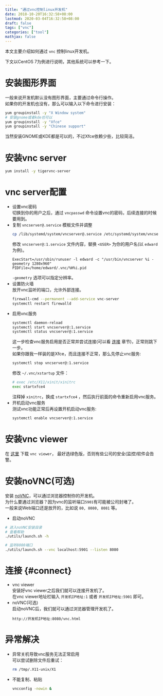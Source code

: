 ```yaml
---
title: "通过vnc控制linux开发机"
date: 2018-10-20T16:32:58+08:00
lastmod: 2020-03-04T16:32:58+08:00
draft: false
tags: ["vnc"]
categories: ["tool"]
mathjax: false
---
```


本文主要介绍如何通过 `vnc` 控制linux开发机。  
<!--more-->

下文以CentOS 7为例进行说明，其他系统可以参考一下。  

# 安装图形界面
一般来说开发机默认没有图形界面，主要通过命令行操作。  
如果你的开发机也没有，那么可以输入以下命令进行安装：  
```sh
yum groupinstall -y "X Window system"
# 安装gnome或者kde也可以
yum groupinstall -y "Xfce"
yum groupinstall -y "Chinese support"
```
当然安装GNOME或KDE都是可以的，不过Xfce依赖少些，比较简洁。  

# 安装vnc server
```sh
yum install -y tigervnc-server
```

# vnc server配置
- 设置vnc密码  
  切换到你的用户之后，通过 `vncpasswd` 命令设置vnc的密码，后续连接的时候要用到。  
- 复制 `vncserver@.service` 模板文件并调整   
  ```sh
  cp /lib/systemd/system/vncserver@.service /etc/systemd/system/vncserver@:1.service
  ```
  修改 `vncserver@:1.service` 文件内容，替换 `<USER>` 为你的用户名(以 `edward` 为例)。  
  ```
  ExecStart=/usr/sbin/runuser -l edward -c "/usr/bin/vncserver %i -geometry 1280x960"
  PIDFile=/home/edward/.vnc/%H%i.pid
  ```
  `-geometry` 选项可以指定分辨率。  
- 设置防火墙  
  放开vnc监听的端口，允许外部连接。  
  ```sh
  firewall-cmd --permanent --add-service vnc-server
  systemctl restart firewalld
  ```
- 启用vnc服务  
  ```sh
  systemctl daemon-reload
  systemctl start vncserver@:1.service
  systemctl status vncserver@:1.service
  ```
  这一步检查vnc服务启用是否正常并尝试连接(可以看 [连接](#connect) 章节)，正常则跳下一步。  
  如果你跟我一样装的是Xfce，而且连接不正常，那么先停止vnc服务:  
  ```sh
  systemctl stop vncserver@:1.service
  ```
  修改 `~/.vnc/xstartup` 文件：  
  ```sh
  # exec /etc/X11/xinit/xinitrc
  exec startxfce4
  ```
  注释掉 `xinitrc`，换成 `startxfce4` ，然后执行前面的命令重新启用vnc服务。  
- 开机启动vnc服务  
  测试vnc功能正常后再设置开机启动vnc服务:  
  ```sh
  systemctl enable vncserver@:1.service
  ```

# 安装vnc viewer
在 [这里](https://www.realvnc.com/en/connect/download/viewer) 下载 `vnc viewer`， 最好选绿色版，否则有些公司的安全(监控)软件会告警。  

# 安装noVNC(可选)
安装 [noVNC](https://github.com/novnc/noVNC)，可以通过浏览器控制你的开发机。  
为什么要通过浏览器？因为vnc的监听端口`5901`有可能被公司封堵了。  
一般来说Web端口还是放开的，比如说 `80, 8080, 8081` 等。  

- 启动noVNC  
```sh
# 进入noVNC安装目录
# 查看帮助
./utils/launch.sh -h

# 监听8080端口
./utils/launch.sh --vnc localhost:5901 --listen 8080
```

# 连接 {#connect}
- vnc viewer  
  安装好vnc viewer之后我们就可以连接开发机了。  
  在vnc viewer地址栏输入 `开发机IP地址:1` 或者 `开发机IP地址:5901` 即可。  
- noVNC(可选)  
  启动noVNC后，我们就可以通过浏览器管理开发机了。  
  ```
  http://开发机IP地址:8080/vnc.html
  ```

# 异常解决
- 异常关机导致vnc服务无法正常启用  
  可以尝试删除文件后重试：  
  ```sh
  rm /tmp/.X11-unix/X1
  ```
- 不能复制、粘贴  
  ```sh
  vncconfig -nowin &
  ```
